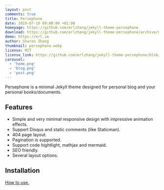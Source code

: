 ```yaml
---
layout: post
comments: true
title: Persephone
date: 2019-07-10 09:00:00 +01:00
homepage: https://github.com/erlzhang/jekyll-theme-persephone
download: https://github.com/erlzhang/jekyll-theme-persephone/archive/master.zip
demo: https://erl.im
author: Sharon Zhang
thumbnail: persephone.webp
license: MIT
license_link: https://github.com/erlzhang/jekyll-theme-persephone/blob/master/LICENSE.txt
carousel:
  - 'home.png'
  - 'blog.png'
  - 'post.png'
---
```


Persephone is a minimal Jekyll theme designed for personal blog and your personal books/documents.

## Features

* Simple and very minimal responsive design with impressive animation effects.
* Support Disqus and static comments (like Staticman).
* 404 page layout.
* Pagination is supported.
* Support code hightlight, mathjax and mermaid.
* SEO friendly.
* Several layout options.

## Installation

[How to use.](https://github.com/erlzhang/jekyll-theme-persephone)
